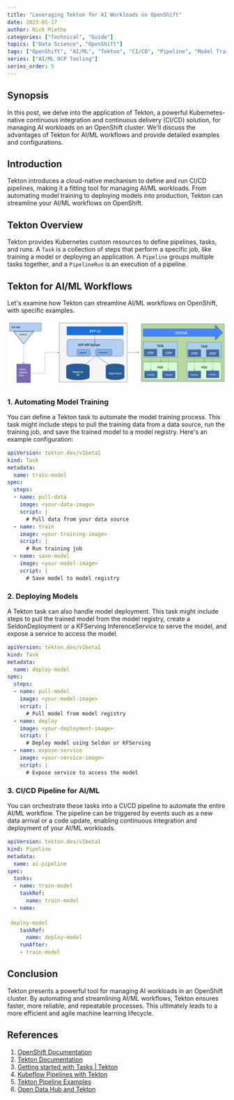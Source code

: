 ```yaml
---
title: "Leveraging Tekton for AI Workloads on OpenShift"
date: 2023-05-17
author: Nick Miethe
categories: ["Technical", "Guide"]
topics: ["Data Science", "OpenShift"]
tags: ["OpenShift", "AI/ML", "Tekton", "CI/CD", "Pipeline", "Model Training"]
series: ["AI/ML OCP Tooling"]
series_order: 5
---
```


## Synopsis

In this post, we delve into the application of Tekton, a powerful Kubernetes-native continuous integration and continuous delivery (CI/CD) solution, for managing AI workloads on an OpenShift cluster. We'll discuss the advantages of Tekton for AI/ML workflows and provide detailed examples and configurations.

## Introduction

Tekton introduces a cloud-native mechanism to define and run CI/CD pipelines, making it a fitting tool for managing AI/ML workloads. From automating model training to deploying models into production, Tekton can streamline your AI/ML workflows on OpenShift.

## Tekton Overview

Tekton provides Kubernetes custom resources to define pipelines, tasks, and runs. A `Task` is a collection of steps that perform a specific job, like training a model or deploying an application. A `Pipeline` groups multiple tasks together, and a `PipelineRun` is an execution of a pipeline.

## Tekton for AI/ML Workflows

Let's examine how Tekton can streamline AI/ML workflows on OpenShift, with specific examples.

![](kfp-tekton.png)

### 1. Automating Model Training

You can define a Tekton task to automate the model training process. This task might include steps to pull the training data from a data source, run the training job, and save the trained model to a model registry. Here's an example configuration:

```yaml
apiVersion: tekton.dev/v1beta1
kind: Task
metadata:
  name: train-model
spec:
  steps:
  - name: pull-data
    image: <your-data-image>
    script: |
      # Pull data from your data source
  - name: train
    image: <your-training-image>
    script: |
      # Run training job
  - name: save-model
    image: <your-model-image>
    script: |
      # Save model to model registry
```

### 2. Deploying Models

A Tekton task can also handle model deployment. This task might include steps to pull the trained model from the model registry, create a SeldonDeployment or a KFServing InferenceService to serve the model, and expose a service to access the model.

```yaml
apiVersion: tekton.dev/v1beta1
kind: Task
metadata:
  name: deploy-model
spec:
  steps:
  - name: pull-model
    image: <your-model-image>
    script: |
      # Pull model from model registry
  - name: deploy
    image: <your-deployment-image>
    script: |
      # Deploy model using Seldon or KFServing
  - name: expose-service
    image: <your-service-image>
    script: |
      # Expose service to access the model
```

### 3. CI/CD Pipeline for AI/ML

You can orchestrate these tasks into a CI/CD pipeline to automate the entire AI/ML workflow. The pipeline can be triggered by events such as a new data arrival or a code update, enabling continuous integration and deployment of your AI/ML workloads.

```yaml
apiVersion: tekton.dev/v1beta1
kind: Pipeline
metadata:
  name: ai-pipeline
spec:
  tasks:
  - name: train-model
    taskRef:
      name: train-model
  - name:

 deploy-model
    taskRef:
      name: deploy-model
    runAfter:
    - train-model
```

## Conclusion

Tekton presents a powerful tool for managing AI workloads in an OpenShift cluster. By automating and streamlining AI/ML workflows, Tekton ensures faster, more reliable, and repeatable processes. This ultimately leads to a more efficient and agile machine learning lifecycle.

## References

1. [OpenShift Documentation](https://docs.openshift.com/)
2. [Tekton Documentation](https://tekton.dev/docs/)
3. [Getting started with Tasks | Tekton](https://tekton.dev/docs/getting-started/tasks/)
4. [Kubeflow Pipelines with Tekton](https://github.com/kubeflow/kfp-tekton)
5. [Tekton Pipeline Examples](https://github.com/tektoncd/pipeline/tree/master/examples)
6. [Open Data Hub and Tekton](https://opendatahub.io/docs/advanced/tekton/overview.html)
